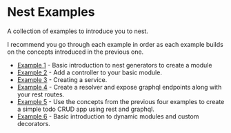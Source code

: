 # Nest Examples

A collection of examples to introduce you to nest. 

I recommend you go through each example in order as each example builds on the concepts introduced in the previous one.

* [Example 1](./example-1) - Basic introduction to nest generators to create a module
* [Example 2](./example-2) - Add a controller to your basic module.
* [Example 3](./example-3) - Creating a service.
* [Example 4](./example-4) - Create a resolver and expose graphql endpoints along with your rest routes.
* [Example 5](./example-5) - Use the concepts from the previous four examples to create a simple todo CRUD app using rest and graphql.
* [Example 6](./example-6) - Basic introduction to dynamic modules and custom decorators. 
